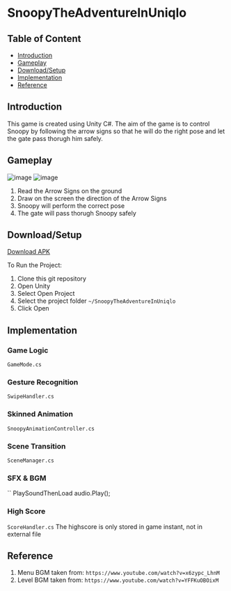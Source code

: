 # SnoopyTheAdventureInUniqlo
## Table of Content
* [Introduction](Introduction)
* [Gameplay](Gameplay)
* [Download/Setup](Download/Setup)
* [Implementation](Implementation)
* [Reference](Reference)

## Introduction
This game is created using Unity C#. The aim of the game is to control Snoopy by following the arrow signs so that he will do the right pose and let the gate pass thorugh him safely.

## Gameplay
![image](https://user-images.githubusercontent.com/9387781/68892906-ea9eab80-071b-11ea-91b9-a39be4abb5c9.png)
![image](https://user-images.githubusercontent.com/9387781/68905062-cea90300-0737-11ea-9ed3-00e78c37de2e.png)
1. Read the Arrow Signs on the ground
2. Draw on the screen the direction of the Arrow Signs
3. Snoopy will perform the correct pose
4. The gate will pass thorugh Snoopy safely

## Download/Setup
[Download APK](https://drive.google.com/open?id=1OlmOLiPiV_8hWz28bV9pCWCmoL3Cf5tO)

To Run the Project: 
1. Clone this git repository
2. Open Unity
3. Select Open Project
4. Select the project folder `~/SnoopyTheAdventureInUniqlo`
5. Click Open

## Implementation
### Game Logic
`GameMode.cs`

### Gesture Recognition
`SwipeHandler.cs`

### Skinned Animation
`SnoopyAnimationController.cs`

### Scene Transition
`SceneManager.cs`

### SFX & BGM
``
PlaySoundThenLoad
audio.Play();

### High Score
`ScoreHandler.cs`
The highscore is only stored in game instant, not in external file

## Reference
1. Menu BGM taken from: `https://www.youtube.com/watch?v=x6zypc_LhnM`
2. Level BGM taken from: `https://www.youtube.com/watch?v=YFFKuOBOixM`
